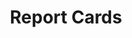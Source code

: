 ---
content-type: "embed-structure"
key: "report-card-object"

title: "Report Cards"
description: "A report card object contains information about a connection's configuration."

object-attributes:
  - name: "current_step"
    type: "integer"
    description: "The current step needed to configure the data source."

  - name: "current_step_hints"
    type: "current step hints object"
    url: "{{ page.anchors.data-structures.current-step-hints }}"
    description: |
      If the current step requires the user to interact with the Stitch interface, this object will provide the function to call and properties to pass to [Stitch.js]({{ page.anchors.stitch-js.section }}).

      Otherwise, this object will provide information about the next call to make to the {{ page.api-name }}.

  - name: "steps"
    type: "array"
    description: "A sequential list of [Connection Step objects]({{ page.anchors.data-structures.connection-steps }}) required to complete configuration for the connection type."

  - name: "type"
    type: "string"
    description: "The connection type."
---